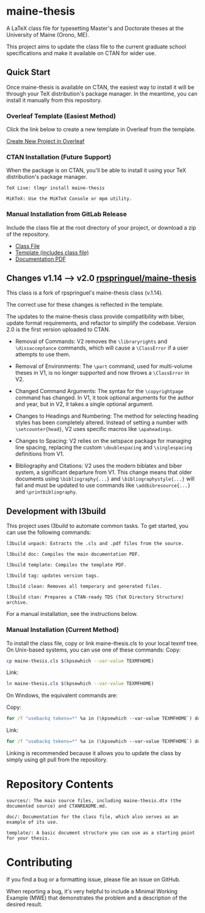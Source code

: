# maine-thesis

A LaTeX class file for typesetting Master's and Doctorate theses at the University of Maine (Orono, ME).

This project aims to update the class file to the current graduate school specifications and make it available on CTAN
for wider use.

## Quick Start

Once maine-thesis is available on CTAN, the easiest way to install it will be through your TeX distribution's package
manager. In the meantime, you can install it manually from this repository.

### Overleaf Template (Easiest Method)

Click the link below to create a new template in Overleaf from the template.

[Create New Project in Overleaf](https://www.overleaf.com/docs?snip_uri=https%3A%2F%2Fgitlab.com%2Fcamden-bock%2Fmaine-thesis%2F-%2Fpackages%2Fgeneric%2Fmaine-thesis%2Flatest%2Fmaine-thesis-template.zip&engine=lualatex)

### CTAN Installation (Future Support)

When the package is on CTAN, you'll be able to install it using your TeX distribution's package manager.

    TeX Live: tlmgr install maine-thesis

    MiKTeX: Use the MiKTeX Console or mpm utility.

### Manual Installation from GitLab Release

Include the class file at the root directory of your project, or download a zip of the repository.

- [Class File](https://gitlab.com/camden-bock/maine-thesis/-/packages/generic/maine-thesis/latest/maine-thesis.cls)
- [Template (includes class file)](https://gitlab.com/camden-bock/maine-thesis/-/packages/generic/maine-thesis/latest/maine-thesis-template.zip)
- [Documentation PDF](https://gitlab.com/camden-bock/maine-thesis/-/packages/generic/maine-thesis/latest/maine-thesis.pdf)

## Changes v1.14 --> v2.0 [rpspringuel/maine-thesis](https://github.com/rpspringuel/maine-thesis/blob/master/maine-thesis.cls)

This class is a fork of rpspringuel's maine-thesis class (v.1.14).

The correct use for these changes is reflected in the template.

The updates to the maine-thesis class provide compatibility with biber, update format requirements, and refactor to
simplify the codebase. Version 2.0 is the first version uploaded to CTAN.

- Removal of Commands: V2 removes the `\libraryrights` and `\dissacceptance` commands, which will cause a `\ClassError`
  if a user attempts to use them.

- Removal of Environments: The `\part` command, used for multi-volume theses in V1, is no longer supported and now
  throws a `\ClassError` in V2.

- Changed Command Arguments: The syntax for the `\copyrightpage` command has changed. In V1, it took optional arguments
  for the author and year, but in V2, it takes a single optional argument.

- Changes to Headings and Numbering: The method for selecting heading styles has been completely altered. Instead of
  setting a number with `\setcounter{head}`, V2 uses specific macros like `\apaheadings`.

- Changes to Spacing: V2 relies on the setspace package for managing line spacing, replacing the custom `\doublespacing`
  and `\singlespacing` definitions from V1.

- Bibliography and Citations: V2 uses the modern biblatex and biber system, a significant departure from V1. This change
  means that older documents using `\bibliography{...}` and `\bibliographystyle{...}` will fail and must be updated to
  use commands like `\addbibresource{...}` and `\printbibliography`.

## Development with l3build

This project uses l3build to automate common tasks. To get started, you can use the following commands:

    l3build unpack: Extracts the .cls and .pdf files from the source.

    l3build doc: Compiles the main documentation PDF.

    l3build template: Compiles the template PDF.

    l3build tag: updates version tags.

    l3build clean: Removes all temporary and generated files.

    l3build ctan: Prepares a CTAN-ready TDS (TeX Directory Structure) archive.

For a manual installation, see the instructions below.

### Manual Installation (Current Method)

To install the class file, copy or link maine-thesis.cls to your local texmf tree. On Unix-based systems, you can use
one of these commands:
Copy:

```bash
cp maine-thesis.cls $(kpsewhich --var-value TEXMFHOME)
```

Link:

```bash
ln maine-thesis.cls $(kpsewhich --var-value TEXMFHOME)
```

On Windows, the equivalent commands are:

Copy:

```cmd
for /f "usebackq tokens=*" %a in (\kpsewhich --var-value TEXMFHOME`) do copy maine-thesis.cls %a`
```

Link:

```cmd
for /f "usebackq tokens=*" %a in (\kpsewhich --var-value TEXMFHOME`) do mklink %a maine-thesis.cls`
```

Linking is recommended because it allows you to update the class by simply using git pull from the repository.

# Repository Contents

    sources/: The main source files, including maine-thesis.dtx (the documented source) and CTANREADME.md.

    doc/: Documentation for the class file, which also serves as an example of its use.

    template/: A basic document structure you can use as a starting point for your thesis.

# Contributing

If you find a bug or a formatting issue, please file an issue on GitHub.

When reporting a bug, it's very helpful to include a Minimal Working Example (MWE) that demonstrates the problem and a
description of the desired result.
